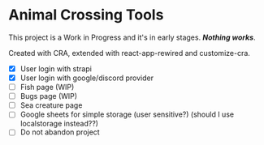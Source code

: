 # Animal Crossing Tools

This project is a Work in Progress and it's in early stages. **_Nothing works_**.

Created with CRA, extended with react-app-rewired and customize-cra.

- [x] User login with strapi
- [x] User login with google/discord provider
- [ ] Fish page (WIP)
- [ ] Bugs page (WIP)
- [ ] Sea creature page
- [ ] Google sheets for simple storage (user sensitive?) (should I use localstorage instead??)
- [ ] Do not abandon project
